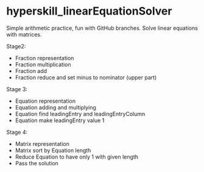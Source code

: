 # hyperskill_linearEquationSolver

Simple arithmetic practice, fun with GitHub branches.
Solve linear equations with matrices.

Stage2:
* Fraction representation
* Fraction multiplication
* Fraction add
* Fraction reduce and set minus to nominator (upper part)

Stage 3:
* Equation representation
* Equation adding and multiplying
* Equation find leadingEntry and leadingEntryColumn
* Equation make leadingEntry value 1

Stage 4:
* Matrix representation
* Matrix sort by Equation length
* Reduce Equation to have only 1 with given length
* Pass the solution

